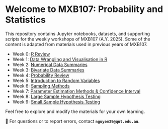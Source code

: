 # Welcome to MXB107: Probability and Statistics

This repository contains Jupyter notebooks, datasets, and supporting scripts for the weekly workshops of MXB107 (A.Y. 2025). Some of the content is adapted from materials used in previous years of MXB107.

- Week 0: [R Review](https://colab.research.google.com/github/edelweiss611428/MXB107-Notebooks/blob/main/notebooks/Week_0.ipynb)
- Week 1: [Data Wrangling and Visualisation in R](https://colab.research.google.com/github/edelweiss611428/MXB107-Notebooks/blob/main/notebooks/Week_1.ipynb)
- Week 2: [Numerical Data Summaries](https://colab.research.google.com/github/edelweiss611428/MXB107-Notebooks/blob/main/notebooks/Week_2.ipynb)
- Week 3: [Bivariate Data Summaries](https://colab.research.google.com/github/edelweiss611428/MXB107-Notebooks/blob/main/notebooks/Week_3.ipynb)
- Week 4: [Probability Review](https://colab.research.google.com/github/edelweiss611428/MXB107-Notebooks/blob/main/notebooks/Week_4.ipynb)
- Week 5: [Introduction to Random Variables](https://colab.research.google.com/github/edelweiss611428/MXB107-Notebooks/blob/main/notebooks/Week_5.ipynb)
- Week 6: [Sampling Methods](https://colab.research.google.com/github/edelweiss611428/MXB107-Notebooks/blob/main/notebooks/Week_6.ipynb)
- Week 7: [Parameter Estimation Methods & Confidence Interval](https://colab.research.google.com/github/edelweiss611428/MXB107-Notebooks/blob/main/notebooks/Week_7.ipynb)
- Week 8: [Large Sample Hypothesis Testing](https://colab.research.google.com/github/edelweiss611428/MXB107-Notebooks/blob/main/notebooks/Week_8.ipynb)
- Week 9: [Small Sample Hypothesis Testing](https://colab.research.google.com/github/edelweiss611428/MXB107-Notebooks/blob/main/notebooks/Week_8.ipynb)
  
Feel free to explore and modify the materials for your own learning.

📩 For questions or to report errors, contact **`nguyem39@qut.edu.au`**.
